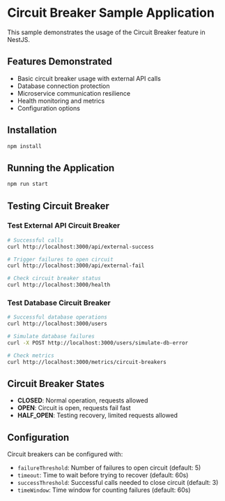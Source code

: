 # Circuit Breaker Sample Application

This sample demonstrates the usage of the Circuit Breaker feature in NestJS.

## Features Demonstrated

- Basic circuit breaker usage with external API calls
- Database connection protection
- Microservice communication resilience
- Health monitoring and metrics
- Configuration options

## Installation

```bash
npm install
```

## Running the Application

```bash
npm run start
```

## Testing Circuit Breaker

### Test External API Circuit Breaker
```bash
# Successful calls
curl http://localhost:3000/api/external-success

# Trigger failures to open circuit
curl http://localhost:3000/api/external-fail

# Check circuit breaker status
curl http://localhost:3000/health
```

### Test Database Circuit Breaker
```bash
# Successful database operations
curl http://localhost:3000/users

# Simulate database failures
curl -X POST http://localhost:3000/users/simulate-db-error

# Check metrics
curl http://localhost:3000/metrics/circuit-breakers
```

## Circuit Breaker States

- **CLOSED**: Normal operation, requests allowed
- **OPEN**: Circuit is open, requests fail fast
- **HALF_OPEN**: Testing recovery, limited requests allowed

## Configuration

Circuit breakers can be configured with:
- `failureThreshold`: Number of failures to open circuit (default: 5)
- `timeout`: Time to wait before trying to recover (default: 60s)
- `successThreshold`: Successful calls needed to close circuit (default: 3)
- `timeWindow`: Time window for counting failures (default: 60s)